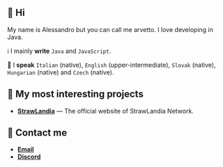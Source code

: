 ## 👋 Hi

My name is Alessandro but you can call me arvetto. I love developing in Java.

ℹ️ I mainly **write** `Java` and `JavaScript`.

💬 I **speak** `Italian` (native), `English` (upper-intermediate), `Slovak` (native), `Hungarian` (native) and `Czech` (native).

## 📝 My most interesting projects

* [**StrawLandia**](https://strawlandia.it) — The official website of StrawLandia Network.

## 📱 Contact me

* [**Email**](mailto:arvetto.official@gmail.com)
* [**Discord**](https://discord.com/users/1044355432703074426)

